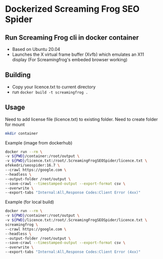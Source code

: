 # Dockerized Screaming Frog SEO Spider
## Run Screaming Frog cli in docker container
- Based on Ubuntu 20.04
- Launches the X virtual frame buffer (Xvfb) which emulates an X11 display (For Screamingfrog's embeded browser working)

## Building
- Copy your licence.txt to current directory
- run `docker build -t screamingfrog .`

## Usage
Need to add license file (licence.txt) to existing folder.
Need to create folder for mount
```sh
mkdir container
```


Example (image from dockerhub)

```sh
docker run --rm \
-v ${PWD}/container:/root/output \
-v ${PWD}/licence.txt:/root/.ScreamingFrogSEOSpider/licence.txt \
ofekedri/seospider:16.7 \
--crawl https://google.com \
--headless \
--output-folder /root/output \
--save-crawl --timestamped-output --export-format csv \
--overwrite \
--export-tabs "Internal:All,Response Codes:Client Error (4xx)"
```

Example (for local build)

```sh
docker run --rm \
-v ${PWD}/container:/root/output \
-v ${PWD}/licence.txt:/root/.ScreamingFrogSEOSpider/licence.txt \
screamingfrog \
--crawl https://google.com \
--headless \
--output-folder /root/output \
--save-crawl --timestamped-output --export-format csv \
--overwrite \
--export-tabs "Internal:All,Response Codes:Client Error (4xx)"
```
